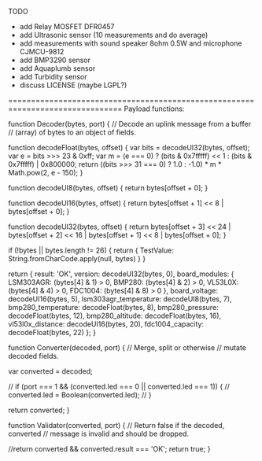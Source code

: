TODO

- add Relay MOSFET DFR0457
- add Ultrasonic sensor (10 measurements and do average)
- add measurements with sound speaker 8ohm 0.5W and microphone CJMCU-9812
- add BMP3290 sensor
- add Aquaplumb sensor
- add Turbidity sensor
- discuss LICENSE (maybe LGPL?)

===============================================================================
Payload functions:

function Decoder(bytes, port) {
  // Decode an uplink message from a buffer
  // (array) of bytes to an object of fields.

  function decodeFloat(bytes, offset) {
    var bits = decodeUI32(bytes, offset);
    var e = bits >>> 23 & 0xff;
    var m = (e === 0) ? (bits & 0x7fffff) << 1 : (bits & 0x7fffff) | 0x800000;
    return ((bits >>> 31 === 0) ? 1.0 : -1.0) * m * Math.pow(2, e - 150);
  }

  function decodeUI8(bytes, offset) {
    return bytes[offset + 0];
  }

  function decodeUI16(bytes, offset) {
    return bytes[offset + 1] << 8 | bytes[offset + 0];
  }

  function decodeUI32(bytes, offset) {
    return bytes[offset + 3] << 24 | bytes[offset + 2] << 16 | bytes[offset + 1] << 8 | bytes[offset + 0];
  }

  if (!bytes || bytes.length != 26) {
    return {
      TestValue: String.fromCharCode.apply(null, bytes)
    }
  }

  return {
    result: 'OK',
    version: decodeUI32(bytes, 0),
    board_modules: {
      LSM303AGR: (bytes[4] & 1) > 0,
      BMP280: (bytes[4] & 2) > 0,
      VL53L0X: (bytes[4] & 4) > 0,
      FDC1004: (bytes[4] & 8) > 0
    },
    board_voltage: decodeUI16(bytes, 5),
    lsm303agr_temperature: decodeUI8(bytes, 7),
    bmp280_temperature: decodeFloat(bytes, 8),
    bmp280_pressure: decodeFloat(bytes, 12),
    bmp280_altitude: decodeFloat(bytes, 16),
    vl53l0x_distance: decodeUI16(bytes, 20),
    fdc1004_capacity: decodeFloat(bytes, 22)
  };
}

function Converter(decoded, port) {
  // Merge, split or otherwise
  // mutate decoded fields.

  var converted = decoded;

  // if (port === 1 && (converted.led === 0 || converted.led === 1)) {
  //   converted.led = Boolean(converted.led);
  // }

  return converted;
}

function Validator(converted, port) {
  // Return false if the decoded, converted
  // message is invalid and should be dropped.

  //return converted && converted.result === 'OK';
  return true;
}
